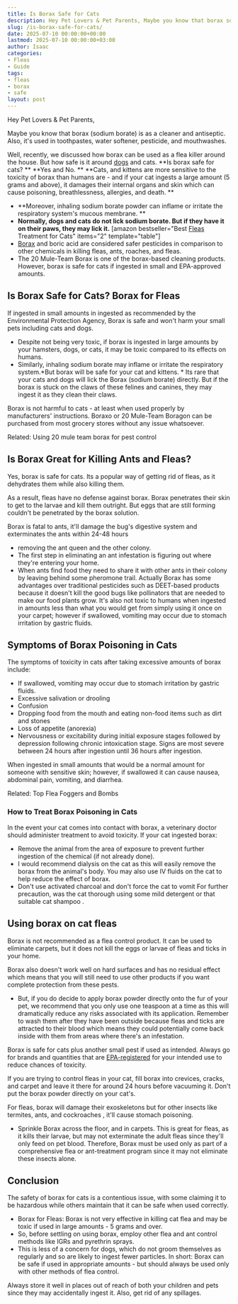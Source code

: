 ```yaml
---
title: Is Borax Safe for Cats
description: Hey Pet Lovers & Pet Parents, Maybe you know that borax sodium borate is as a cleaner and antiseptic. Also, it's used in toothpastes, water softener,...
slug: /is-borax-safe-for-cats/
date: 2025-07-10 00:00:00+00:00
lastmod: 2025-07-10 00:00:00+03:00
author: Isaac
categories:
- Fleas
- Guide
tags:
- fleas
- borax
- safe
layout: post
---
```

Hey Pet Lovers & Pet Parents,

Maybe you know that borax (sodium borate) is as a cleaner and antiseptic. Also, it's used in toothpastes, water softener, pesticide, and mouthwashes.

Well, recently, we discussed how borax can be used
as a flea killer
around the house. But how safe is it around
[dogs](https://pestpolicy.com/is-borax-safe-for-dogs/)
and cats.
**Is borax safe for cats? **
**Yes and No. **
**Cats, and kittens are more sensitive to the toxicity of borax than humans are - and if your cat ingests a large amount (5 grams and above), it damages their internal organs and skin which can cause poisoning, breathlessness, allergies, and death. **
- **Moreover, inhaling sodium borate powder can inflame or irritate the respiratory system's mucous membrane. **
- **Normally, dogs and cats do not lick sodium borate. But if they have it on their paws, they may lick it.**
[amazon bestseller="Best [Fleas](https://pestpolicy.com/is-borax-safe-for-dogs/) Treatment for Cats" items="2" template="table"]
- [Borax](https://pestpolicy.com/borax-flea-killer/) and boric acid are considered safer pesticides in comparison to other chemicals in killing fleas, ants, roaches, and fleas.
- The 20 Mule-Team Borax is one of the borax-based cleaning products. However, borax is safe for cats if ingested in small and EPA-approved amounts.
## Is Borax Safe for Cats? Borax for Fleas
If ingested in small amounts in ingested as recommended by the Environmental Protection Agency, Borax is safe and won't harm your small pets including cats and dogs.
- Despite not being very toxic, if borax is ingested in large amounts by your hamsters, dogs, or cats, it may be toxic compared to its effects on humans.
- Similarly, inhaling sodium borate may inflame or irritate the respiratory system.*But borax will be safe for your cat and kittens. *
Its rare that your cats and dogs will lick the Borax (sodium borate) directly. But if the borax is stuck on the claws of these felines and canines, they may ingest it as they clean their claws.

Borax is not harmful to cats - at least when used properly by manufacturers' instructions. Boraxo or 20 Mule-Team Boragon can be purchased from most grocery stores without any issue whatsoever.

Related:
Using 20 mule team borax for pest control
## Is Borax Great for Killing Ants and Fleas?
Yes, borax is safe for cats. Its a popular way of getting rid of fleas, as it dehydrates them while also killing them.

As a result, fleas have no defense against borax. Borax penetrates their skin to get to the larvae and kill them outright. But eggs that are still forming couldn't be penetrated by the borax solution.

Borax is fatal to ants, it'll damage the bug's digestive system and
exterminates the ants within 24-48 hours
- removing the ant queen and the other colony.
- The first step in eliminating an ant infestation is figuring out where they're entering your home.
- When ants find food they need to share it with other ants in their colony by leaving behind some pheromone trail.
Actually Borax has some advantages over traditional pesticides such as DEET-based products because it doesn't kill the good bugs like pollinators that are needed to make our food plants grow.
It's also not toxic to humans when ingested in amounts less than what you would get from simply using it once on your carpet; however if swallowed, vomiting may occur due to stomach irritation by gastric fluids.
## **Symptoms of Borax Poisoning in Cats**
The symptoms of toxicity in cats after taking excessive amounts of borax include:
- If swallowed, vomiting may occur due to stomach irritation by gastric fluids.
- Excessive salivation or drooling
- Confusion
- Dropping food from the mouth and eating non-food items such as dirt and stones
- Loss of appetite (anorexia)
- Nervousness or excitability during initial exposure stages followed by depression following chronic intoxication stage.
Signs are most severe between 24 hours after ingestion until 36 hours after ingestion.

When ingested in small amounts that would be a normal amount for someone with sensitive skin; however, if swallowed it can cause nausea, abdominal pain, vomiting, and diarrhea.

Related:
Top Flea Foggers and Bombs
### How to Treat Borax Poisoning in Cats
In the event your cat comes into contact with borax, a veterinary doctor should administer treatment to avoid toxicity. If your cat ingested borax:
- Remove the animal from the area of exposure to prevent further ingestion of the chemical (if not already done).
- I would recommend dialysis on the cat as this will easily remove the borax from the animal's body. You may also use IV fluids on the cat to help reduce the effect of borax.
- Don't use activated charcoal and don't force the cat to vomit
For further precaution, was the cat thorough using
some mild detergent
or that suitable
cat shampoo
.
## Using borax on cat fleas
Borax is not recommended as a flea control product. It can be used to eliminate carpets, but it does not kill the eggs or larvae of fleas and ticks in your home.

Borax also doesn't work well on hard surfaces and has no residual effect which means that you will still need to use other products if you want complete protection from these pests.
- But, if you do decide to apply borax powder directly onto the fur of your pet, we recommend that you only use one teaspoon at a time as this will dramatically reduce any risks associated with its application.
Remember to wash them after they have been outside because fleas and ticks are attracted to their blood which means they could potentially come back inside with them from areas where there's an infestation.

Borax is safe for cats plus another small pest if used as intended. Always go for brands and quantities that are
[EPA-registered](https://www3.epa.gov/pesticides/chem_search/reg_actions/reregistration/fs_PC-011001_1-Sep-93.pdf)
for your intended use to reduce chances of toxicity.

If you are trying to control fleas in your cat, fill borax into crevices, cracks, and carpet and leave it there for around 24 hours before vacuuming it. Don't put the borax powder directly on your cat's.

For fleas, borax will damage their exoskeletons but for other insects like termites, ants, and
cockroaches
, it'll cause stomach poisoning.
- Sprinkle Borax across the floor, and in carpets. This is great for fleas, as it kills their larvae, but may not exterminate the adult fleas since they'll only feed on pet blood.
Therefore, Borax must be used only as part of a comprehensive flea or ant-treatment program since it may not eliminate these insects alone.
## Conclusion
The safety of borax for cats is a contentious issue, with some claiming it to be hazardous while others maintain that it can be safe when used correctly.
- Borax for Fleas: Borax is not very effective in killing cat flea and may be toxic if used in large amounts - 5 grams and over.
- So, before settling on using borax, employ other flea and ant control methods like IGRs and pyrethrin sprays.
- This is less of a concern for dogs, which do not groom themselves as regularly and so are likely to ingest fewer particles.
In short: Borax can be safe if used in appropriate amounts - but should always be used only with other methods of flea control.

Always store it well in places out of reach of both your children and pets since they may accidentally ingest it. Also, get rid of any spillages.